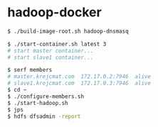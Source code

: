# hadoop-docker

```bash
$ ./build-image-root.sh hadoop-dnsmasq
```

```bash
$ ./start-container.sh latest 3
# start master container...
# start slave1 container...
```

```bash
$ serf members
# master.krejcmat.com  172.17.0.2:7946  alive  
# slave1.krejcmat.com  172.17.0.3:7946  alive
$ cd ~
$ ./configure-members.sh
$ ./start-hadoop.sh
$ jps
$ hdfs dfsadmin -report
```



